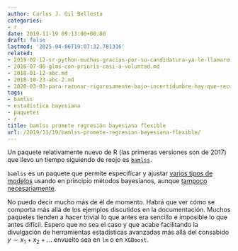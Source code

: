 ```yaml
---
author: Carlos J. Gil Bellosta
categories:
- r
date: 2019-11-19 09:13:00+00:00
draft: false
lastmod: '2025-04-06T19:07:32.781316'
related:
- 2019-02-12-sr-python-muchas-gracias-por-su-candidatura-ya-le-llamaremos-cuando-tenga-modelos-mixtos.md
- 2016-07-06-glms-con-prioris-casi-a-voluntad.md
- 2018-01-12-abc.md
- 2018-10-23-abc-2.md
- 2020-03-03-para-razonar-rigurosamente-bajo-incertidumbre-hay-que-recurrir-al-lenguaje-de-la-probabilidad.md
tags:
- bamlss
- estadística bayesiana
- paquetes
- r
title: bamlss promete regresión bayesiana flexible
url: /2019/11/19/bamlss-promete-regresion-bayesiana-flexible/
---
```


Un paquete relativamente nuevo de R (las primeras versiones son de 2017) que llevo un tiempo siguiendo de reojo es [`bamlss`](https://CRAN.R-project.org/package=bamlss).

`bamlss` es un paquete que permite especificar y ajustar [varios tipos de modelos](http://www.bamlss.org/articles/bamlss.html) usando en principio métodos bayesianos, aunque [tampoco necesariamente](http://www.bamlss.org/articles/engines.html).

No puedo decir mucho más de él de momento. Habrá que ver cómo se comporta más allá de los ejemplos discutidos en la documentación. Muchos paquetes tienden a hacer trivial lo que antes era sencillo e imposible lo que antes difícil. Espero que no sea el caso y que acabe facilitando la divulgación de herramientas estadísticas avanzadas más allá del consabido $y \sim x_1 + x_2 + \dots$ envuelto sea en `lm` o en `XGBoost`.